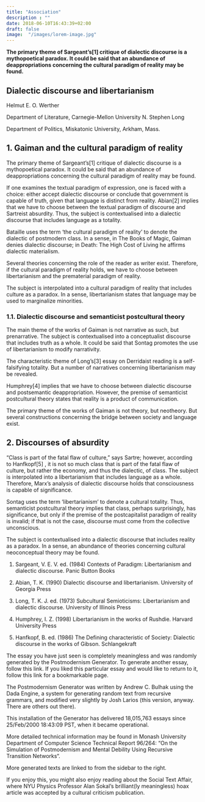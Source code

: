 ```yaml
---
title: "Association"
description : ""
date: 2018-06-10T16:43:39+02:00
draft: false
image:  "/images/lorem-image.jpg"
---
```


**The primary theme of Sargeant’s[1] critique of dialectic
discourse is a mythopoetical paradox. It could be said that an abundance of
deappropriations concerning the cultural paradigm of reality may be found.**

## Dialectic discourse and libertarianism
Helmut E. O. Werther

Department of Literature, Carnegie-Mellon University
N. Stephen Long

Department of Politics, Miskatonic University, Arkham, Mass.

## 1. Gaiman and the cultural paradigm of reality

The primary theme of Sargeant’s[1] critique of dialectic
discourse is a mythopoetical paradox. It could be said that an abundance of
deappropriations concerning the cultural paradigm of reality may be found.

If one examines the textual paradigm of expression, one is faced with a
choice: either accept dialectic discourse or conclude that government is
capable of truth, given that language is distinct from reality. Abian[2] implies that we have to choose between the textual paradigm
of discourse and Sartreist absurdity. Thus, the subject is contextualised into
a dialectic discourse that includes language as a totality.

Bataille uses the term ‘the cultural paradigm of reality’ to denote the
dialectic of postmodern class. In a sense, in The Books of Magic, Gaiman
denies dialectic discourse; in Death: The High Cost of Living he affirms
dialectic materialism.

Several theories concerning the role of the reader as writer exist.
Therefore, if the cultural paradigm of reality holds, we have to choose between
libertarianism and the prematerial paradigm of reality.

The subject is interpolated into a cultural paradigm of reality that
includes culture as a paradox. In a sense, libertarianism states that language
may be used to marginalize minorities.

### 1.1. Dialectic discourse and semanticist postcultural theory

The main theme of the works of Gaiman is not narrative as such, but
prenarrative. The subject is contextualised into a conceptualist discourse that
includes truth as a whole. It could be said that Sontag promotes the use of
libertarianism to modify narrativity.

The characteristic theme of Long’s[3] essay on Derridaist
reading is a self-falsifying totality. But a number of narratives concerning
libertarianism may be revealed.

Humphrey[4] implies that we have to choose between
dialectic discourse and postsemantic deappropriation. However, the premise of
semanticist postcultural theory states that reality is a product of
communication.

The primary theme of the works of Gaiman is not theory, but neotheory. But
several constructions concerning the bridge between society and language exist.

## 2. Discourses of absurdity

“Class is part of the fatal flaw of culture,” says Sartre; however,
according to Hanfkopf[5] , it is not so much class that is
part of the fatal flaw of culture, but rather the economy, and thus the
dialectic, of class. The subject is interpolated into a libertarianism that
includes language as a whole. Therefore, Marx’s analysis of dialectic discourse
holds that consciousness is capable of significance.

Sontag uses the term ‘libertarianism’ to denote a cultural totality. Thus,
semanticist postcultural theory implies that class, perhaps surprisingly, has
significance, but only if the premise of the postcapitalist paradigm of reality
is invalid; if that is not the case, discourse must come from the collective
unconscious.

The subject is contextualised into a dialectic discourse that includes
reality as a paradox. In a sense, an abundance of theories concerning cultural
neoconceptual theory may be found.

1. Sargeant, V. E. V. ed. (1984)
Contexts of Paradigm: Libertarianism and dialectic discourse. Panic
Button Books

2. Abian, T. K. (1990) Dialectic discourse and
libertarianism. University of Georgia Press

3. Long, T. K. J. ed. (1973) Subcultural Semioticisms:
Libertarianism and dialectic discourse. University of Illinois
Press

4. Humphrey, I. Z. (1998) Libertarianism in the works of
Rushdie. Harvard University Press

5. Hanfkopf, B. ed. (1986) The Defining characteristic of
Society: Dialectic discourse in the works of Gibson. Schlangekraft

The essay you have just seen is completely meaningless and was randomly generated by the Postmodernism Generator. To generate another essay, follow this link.
If you liked this particular essay and would like to return to it, follow this link for a bookmarkable page.

The Postmodernism Generator was written by Andrew C. Bulhak using the Dada Engine, a system for generating random text from recursive grammars, and modified very slightly by Josh Larios (this version, anyway. There are others out there).

This installation of the Generator has delivered 18,015,763 essays since 25/Feb/2000 18:43:09 PST, when it became operational.

More detailed technical information may be found in Monash University Department of Computer Science Technical Report 96/264: “On the Simulation of Postmodernism and Mental Debility Using Recursive Transition Networks“.

More generated texts are linked to from the sidebar to the right.

If you enjoy this, you might also enjoy reading about the Social Text Affair, where NYU Physics Professor Alan Sokal’s brilliant(ly meaningless) hoax article was accepted by a cultural criticism publication.
